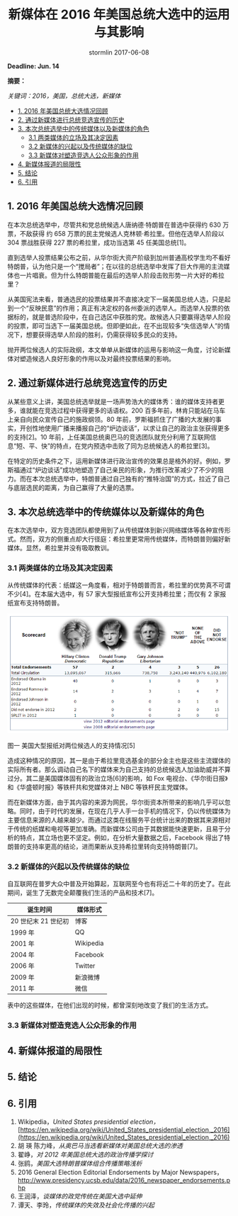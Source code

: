 <h1 style="text-align: center">新媒体在 2016 年美国总统大选中的运用与其影响</h1>
<p style="text-align: center">stormlin 2017-06-08</p>

**Deadline: Jun. 14**

**摘要：**

*关键词：2016，美国，总统大选，新媒体*

<!-- TOC -->

- [1. 2016 年美国总统大选情况回顾](#1-2016-年美国总统大选情况回顾)
- [2. 通过新媒体进行总统竞选宣传的历史](#2-通过新媒体进行总统竞选宣传的历史)
- [3. 本次总统选举中的传统媒体以及新媒体的角色](#3-本次总统选举中的传统媒体以及新媒体的角色)
    - [3.1 两类媒体的立场及其决定因素](#31-两类媒体的立场及其决定因素)
    - [3.2 新媒体的兴起以及传统媒体的缺位](#32-新媒体的兴起以及传统媒体的缺位)
    - [3.3 新媒体对塑造竞选人公众形象的作用](#33-新媒体对塑造竞选人公众形象的作用)
- [4. 新媒体报道的局限性](#4-新媒体报道的局限性)
- [5. 结论](#5-结论)
- [6. 引用](#6-引用)

<!-- /TOC -->

## 1. 2016 年美国总统大选情况回顾

在本次总统选举中，尽管共和党总统候选人唐纳德·特朗普在普选中获得约 630 万票，不敌获得 约 658 万票的民主党候选人克林顿·希拉里。但他在选举人阶段以 304 票战胜获得 227 票的希拉里，成功当选第 45 任美国总统[1]。

直到选举人投票结果公布之前，从华尔街大资产阶级到加州普通高校学生均不看好特朗普，认为他只是一个“搅局者”；在以往的总统选举中发挥了巨大作用的主流媒体也一片唱衰。但为什么特朗普能在最后的选举人阶段击败形势一片大好的希拉里？

从美国宪法来看，普通选民的投票结果并不直接决定下一届美国总统人选，只是起到一个“反映民意”的作用；真正有决定权的各州委派的选举人。而选举人投票的依据标的，就是普选阶段中，在自己选区中获胜的党。故候选人只要赢得选举人阶段的投票，即可当选下一届美国总统。但即便如此，在不出现较多“失信选举人”的情况下，想要获得选举人阶段的胜利，仍需获得较多民众的支持。

抛开两位候选人的实际政纲，本文单单从新媒体的运用与影响这一角度，讨论新媒体对塑造候选人良好形象的作用以及对最终投票结果的影响。

## 2. 通过新媒体进行总统竞选宣传的历史

从某些意义上讲，美国总统选举就是一场声势浩大的媒体秀：谁的媒体支持者更多，谁就能在竞选过程中获得更多的话语权。200 百多年前，林肯只能站在马车上亲自向民众宣传自己的施政纲领。80 年前，罗斯福抓住了广播的大发展的事实，开创性地使用广播来播报自己的“炉边谈话”，以求让自己的政治主张获得更多的支持[2]。10 年前，上任美国总统奥巴马的竞选团队就充分利用了互联网信息“短、平、快”的特点，在党内预选中击败了同为总统候选人的希拉里[3]。

在特定的历史条件之下，运用新媒体进行政治宣传的效果总是格外的好。例如，罗斯福通过“炉边谈话”成功地塑造了自己亲民的形象，为推行改革减少了不少的阻力。而在本次总统选举中，特朗普通过自己独有的“推特治国”的方式，拉近了自己与底层选民的距离，为自己赢得了大量的选票。

## 3. 本次总统选举中的传统媒体以及新媒体的角色

在本次选举中，双方竞选团队都使用到了从传统媒体到新兴网络媒体等各种宣传形式。然而，双方的侧重点却大行径庭：希拉里更常用传统媒体，而特朗普则偏好新媒体。显然，希拉里并没有吸取教训。

### 3.1 两类媒体的立场及其决定因素

从传统媒体的代表：纸媒这一角度看，相对于特朗普而言，希拉里的优势真不可谓不少[4]。在本届大选中，有 57 家大型报纸宣布公开支持希拉里；而仅有 2 家报纸宣布支持特朗普。

![Support from major newspapers](./newspaper.png)

图一 美国大型报纸对两位候选人的支持情况[5]

造成这种情况的原因，其一是由于希拉里竞选基金的部分金主也是这些主流媒体的实际所有者。那么调动自己名下的媒体来为自己支持的总统候选人加油助威并不算过分。其二是美国媒体固有的政治立场[6]的影响，如 Fox 电视台、《华尔街日报》和《华盛顿时报》等铁杆共和党媒体对上 NBC 等铁杆民主党媒体。

而在新媒体方面，由于其内容的来源为网民，华尔街资本所带来的影响几乎可以忽略。同时，由于时代的发展，在现在几乎人手一台手机的情况下，仍以传统媒体为主要信息来源的人越来越少。而通过这类在线服务平台统计出来的数据其来源相对于传统的纸媒和电视等更加准确。而新媒体公司由于其数据能快速更新，且易于分析的特点，其立场也更不坚定。例如，在分析大量数据之后，Facebook 得出了特朗普的支持率更高的结论，进而果断从支持希拉里转向支持特朗普[7]。

### 3.2 新媒体的兴起以及传统媒体的缺位

自互联网在普罗大众中普及开始算起，互联网至今也有将近二十年的历史了。在此期间，诞生了无数完全颠覆我们生活的产品和技术[7]。

|诞生时间|媒体形式|
|-------|-------|
|20 世纪末 21 世纪初|博客|
|1999 年|QQ|
|2001 年|Wikipedia|
|2004 年|Facebook|
|2006 年|Twitter|
|2009 年|新浪微博|
|2011 年|微信|

表中的这些媒体，在他们出现的时候，都曾深刻地改变了我们的生活方式。

### 3.3 新媒体对塑造竞选人公众形象的作用

## 4. 新媒体报道的局限性

## 5. 结论

## 6. 引用

1.  Wikipedia，*United States presidential election，*
[https://en.wikipedia.org/wiki/United_States_presidential_election,_2016](https://en.wikipedia.org/wiki/United_States_presidential_election,_2016)
2.  胡 瑛 陈力峰，*从奥巴马当选看新媒体对美国总统大选的渗透*
3.  翟峥，*对 2012 年美国总统大选的政治传播学探讨*
4.  张鸥，*美国大选特朗普媒体组合传播策略浅析*
5.  2016 General Election Editorial Endorsements by Major Newspapers，
http://www.presidency.ucsb.edu/data/2016_newspaper_endorsements.php
6.  王润泽，*谈媒体的政党传统在美国大选中延伸*
7.  谭天、李玲，*传统媒体的失效及社会化传播的兴起*
